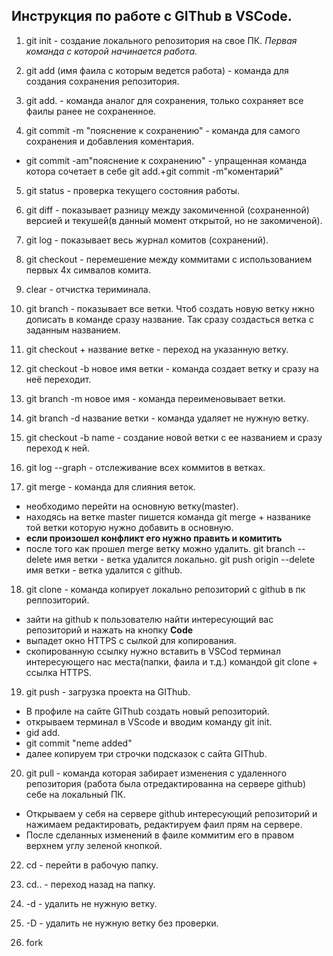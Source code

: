 ## Инструкция по работе с GIThub в VSCode.

 1. git init - создание локального репозитория на свое ПК.
*Первая команда с которой начинается работа.*
2. git add (имя фаила с которым ведется работа) - команда для создания сохранения репозитория.
3. git add. - команда аналог для сохранения, только сохраняет все фаилы ранее не сохраненное.

4. git commit -m "пояснение к сохранению" - команда для самого сохранения и добавления коментария.
* git commit -am"пояснение к сохранению" - упращенная команда котора сочетает в себе git add.+git commit -m"коментарий"

5. git status - проверка текущего состояния работы.

6. git diff - показывает разницу между закомиченной (сохраненной) версией и текушей(в данный момент открытой, но не закомиченой).

7. git log - показывает весь журнал комитов (сохранений). 

8. git checkout - перемешение между коммитами с использованием первых 4х симвалов комита.

9. clear - отчистка териминала.

10. git branch - показывает все ветки.
Чтоб создать новую ветку нжно дописать в команде сразу название. Так сразу создасться ветка с заданным названием.

11. git checkout + название ветке - переход на указанную ветку.

12. git checkout -b новое имя ветки - команда создает ветку и сразу на неё переходит.

13. git branch -m новое имя - команда переименовывает ветки.

14. git branch -d название ветки - команда удаляет не нужную ветку.

15. git checkout -b name - создание новой ветки с ее названием и сразу переход к ней.

16. git log --graph - отслеживание всех коммитов в ветках.

17. git merge - команда для слияния веток.
* необходимо перейти на основную ветку(master). 
* находясь на ветке master пишется команда git merge + названике той ветки которую нужно добавить в основную.
* **если произошел конфликт его нужно править и комитить**
* после того как прошел merge ветку можно удалить.
git branch --delete имя ветки - ветка удалится локально.
git push origin --delete имя ветки - ветка удалится с github.

18. git clone - команда копирует локально репозиторий с github в пк реппозиторий.
* зайти на github к пользователю найти интересующий вас репозиторий и нажать на кнопку **Code**
* выпадет окно HTTPS с сылкой для копирования.
* скопированную ссылку нужно вставить в VSCod терминал интересующего нас места(папки, фаила и т.д.) командой git clone + ссылка  HTTPS.

19. git push - загрузка проекта на GIThub.
* В профиле на сайте GIThub создать новый репозиторий.
* открываем терминал в VScode и вводим команду git init.
* gid add. 
* git commit "neme added"
* далее копируем три строчки подсказок с сайта GIThub.

20. git pull - команда которая забирает изменения с удаленного репозитория (работа была отредактированна на сервере github) себе на локальный ПК.
* Открываем у себя на сервере github интересующий репозиторий и нажимаем редактировать, редактируем фаил прям на сервере.
* После сделанных изменений в фаиле коммитим его в правом верхнем углу зеленой кнопкой.

22. cd - перейти в рабочую папку.

23. cd.. - переход назад на папку.

24. -d - удалить не нужную ветку.
 
25. -D - удалить не нужную ветку без проверки.

26. fork
